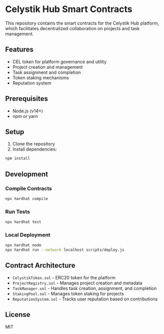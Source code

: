 # Celystik Hub Smart Contracts

This repository contains the smart contracts for the Celystik Hub platform, which facilitates decentralized collaboration on projects and task management.

## Features

- CEL token for platform governance and utility
- Project creation and management
- Task assignment and completion
- Token staking mechanisms
- Reputation system

## Prerequisites

- Node.js (v14+)
- npm or yarn

## Setup

1. Clone the repository
2. Install dependencies:
```bash
npm install
```

## Development

### Compile Contracts
```bash
npx hardhat compile
```

### Run Tests
```bash
npx hardhat test
```

### Local Deployment
```bash
npx hardhat node
npx hardhat run --network localhost scripts/deploy.js
```

## Contract Architecture

- `CelystikToken.sol` - ERC20 token for the platform
- `ProjectRegistry.sol` - Manages project creation and metadata
- `TaskManager.sol` - Handles task creation, assignment, and completion
- `StakingPool.sol` - Manages token staking for projects
- `ReputationSystem.sol` - Tracks user reputation based on contributions

## License

MIT 